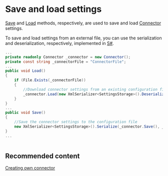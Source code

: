 # Save and load settings

[Save](xref:StockSharp.Algo.Connector.Save) and [Load](xref:StockSharp.Algo.Connector.Load) methods, respectively, are used to save and load [Connector](xref:StockSharp.Algo.Connector) settings. 

To save and load settings from an external file, you can use the serialization and deserialization, respectively, implemented in [S\#](StockSharpAbout.md). 

```cs
...
private readonly Connector _connector = new Connector();
private const string _connectorFile = "ConnectorFile";
...
public void Load()
{
	if (File.Exists(_connectorFile))
	{
		//Download connector settings from an existing configuration file
		_connector.Load(new XmlSerializer<SettingsStorage>().Deserialize(_connectorFile));
	}
}
...
public void Save()
{
	//Save the connector settings to the configuration file
	new XmlSerializer<SettingsStorage>().Serialize(_connector.Save(), _connectorFile);
}
...
		
```

## Recommended content

[Creating own connector](ConnectorCreating.md)
